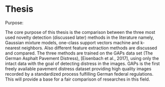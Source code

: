 # Thesis
Purpose: 

The core purpose of this thesis is the comparison between the three most used novelty detection (discussed later) methods in the literature namely, Gaussian mixture models, one-class support vectors machine and k-nearest neighbors. Also different feature extraction methods are discussed and compared. The three methods are trained on the GAPs data set (The German Asphalt Pavement Distress), [Eisenbach et al., 2017], using only the intact data with the goal of detecting distress in the images. GAPs is the first freely available pavement distress dataset providing high quality images recorded by a standardized process fulfilling German federal regulations. This will provide a base for a fair comparison of researches in this field.
